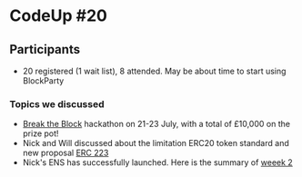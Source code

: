 # CodeUp #20

## Participants

- 20 registered (1 wait list), 8 attended. May be about time to start using BlockParty

### Topics we discussed

- [Break the Block](breaktheblock.simplybusiness.co.uk) hackathon on 21-23 July, with a total of £10,000 on the prize pot!
- Nick and Will discussed about the limitation ERC20 token standard and new proposal [ERC 223](https://github.com/ethereum/EIPs/issues/223)
- Nick's ENS has successfully launched. Here is the summary of [weeek 2](https://medium.com/the-ethereum-name-service/state-of-the-ens-week-2-with-charts-2ba80f127c6b)
